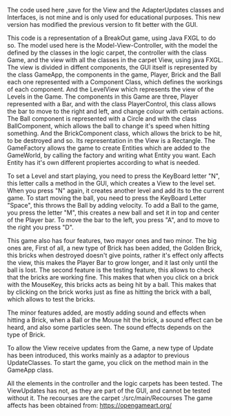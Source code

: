 The code used here ,save for the View and the AdapterUpdates classes and Interfaces, is not mine and is only used for educational purposes.
This new version has modified the previous version to fit better with the GUI.

This code is a representation of a BreakOut game, using Java FXGL to do so. The model used here is the Model-View-Controller, with the
model the defined by the classes in the logic carpet, the controller with the class Game, and the view with all the classes in the 
carpet View, using java FXGL.
The view is divided in diffent components, the GUI itself is represented by the class GameApp, the components in the game, Player, Brick
and the Ball each one represented with a Component Class, which defines the workings of each component. And the LevelView which represents
the view of the Levels in the Game.
The components in this Game are three, Player represented with a Bar, and with the class PlayerControl, this class allows the bar to move
to the right and left, and change colour with certain actions.  The Ball component is represented with a Circle and with the class 
BallComponent, which allows the ball to change it's speed when hitting something. And the BrickComponent class, which allows the brick to 
be hit, to be destroyed and so. Its representation in the View is a Rectangle.
The GameFactory allows the game to create Entities which are added to the GameWorld, by calling the factory and writing what Entity you want.
Each Entity has it's own different propiertes according to what is needed.

To set a Level and start playing, you need to press the KeyBoard letter "N", this letter calls a method in the GUI, which creates a
View to the level set. When you press "N" again, it creates another level and add its to the current game.
To start moving the ball, you need to press the KeyBoard Letter "Space", this throws the Ball by adding velocity. 
To add a Ball to the game, you press the letter "M", this creates a new ball and set it in top and center of the Player bar.
To move the bar to the left, you press "A", and to move to the right you press "D".


This game also has four features, two mayor ones and two minor.
The big ones are, First of all, a new type of Brick has been added, the Golden Brick, this bricks when destroyed doesn't give points,
rather it's effect only affects the view, this makes the Player Bar to grow longer, and it last only until the ball is lost.
The second feature is the testing feature, this allows to check that the bricks are working fine. This makes that when you click on 
a brick with the MouseKey, this bricks acts as being hit by a ball. This makes that by clicking on the brick works just as fine as
hitting the brick with a ball, which allows to test the bricks.

The minor features added, are mostly adding sound and effects when hitting a Brick, when a Ball or the Mouse hit the brick, a sound effect
can be heard, and also some particles seen. The sound effects depends on the type of Brick.

To allow the View receive updates from the Game, a new type of Update has been introduced, this works mainly as a adaptor to previous
UpdateClasses. To start the game, you click on the method main in the GameApp class.

All the elements in the controller and the logic carpets has been tested. The ViewUpdates has not, as they are part of the GUI, and cannot
be tested without it.
The recourses are the carpet :/src/main/Recourses
The game affects has been obtained from: https://opengameart.org/
